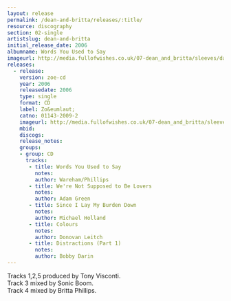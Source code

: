 ```yaml
---
layout: release
permalink: /dean-and-britta/releases/:title/
resource: discography
section: 02-single
artistslug: dean-and-britta
initial_release_date: 2006
albumname: Words You Used to Say
imageurl: http://media.fullofwishes.co.uk/07-dean_and_britta/sleeves/dab_words.jpg
releases:
  - release: 
    version: zoe-cd
    year: 2006
    releasedate: 2006
    type: single
    format: CD
    label: Zo&eumlaut;
    catno: 01143-2009-2
    imageurl: http://media.fullofwishes.co.uk/07-dean_and_britta/sleeves/dab_words.jpg
    mbid: 
    discogs: 
    release_notes:
    groups:
    - group: CD
      tracks:
       - title: Words You Used to Say
         notes:
         author: Wareham/Phillips
       - title: We're Not Supposed to Be Lovers
         notes: 
         author: Adam Green
       - title: Since I Lay My Burden Down
         notes: 
         author: Michael Holland
       - title: Colours
         notes: 
         author: Donovan Leitch
       - title: Distractions (Part 1)
         notes: 
         author: Bobby Darin
---
```

Tracks 1,2,5 produced by Tony Visconti.  
Track 3 mixed by Sonic Boom.  
Track 4 mixed by Britta Phillips.  

